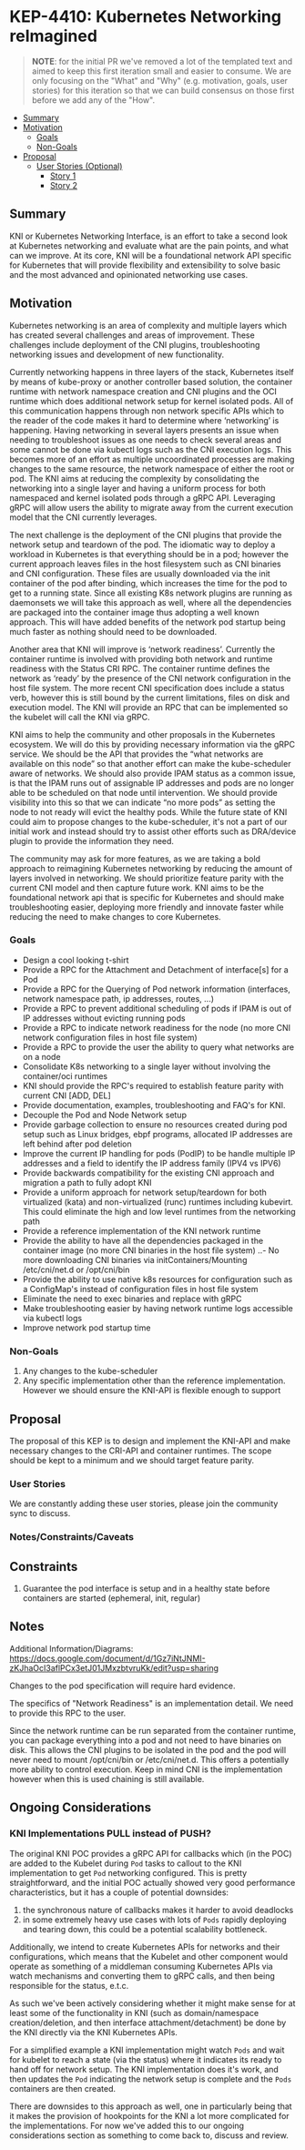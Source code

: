 # KEP-4410: Kubernetes Networking reImagined

> **NOTE**: for the initial PR we've removed a lot of the templated text and
> aimed to keep this first iteration small and easier to consume. We are only
> focusing on the "What" and "Why" (e.g. motivation, goals, user stories) for
> this iteration so that we can build consensus on those first before we add
> any of the "How".

<!-- toc -->
- [Summary](#summary)
- [Motivation](#motivation)
  - [Goals](#goals)
  - [Non-Goals](#non-goals)
- [Proposal](#proposal)
  - [User Stories (Optional)](#user-stories-optional)
    - [Story 1](#story-1)
    - [Story 2](#story-2)
<!-- /toc -->

## Summary

KNI or Kubernetes Networking Interface, is an effort to take a second look at Kubernetes networking and evaluate what are the pain points, and what can we improve. At its core, KNI will be a foundational network API specific for Kubernetes that will provide flexibility and extensibility to solve basic and the most advanced and opinionated networking use cases.  
 
## Motivation

Kubernetes networking is an area of complexity and multiple layers which has created several challenges and areas of improvement. These challenges include deployment of the CNI plugins, troubleshooting networking issues and development of new functionality. 

Currently networking happens in three layers of the stack, Kubernetes itself by means of kube-proxy or another controller based solution, the container runtime with network namespace creation and CNI plugins and the OCI runtime which does additional network setup for kernel isolated pods. All of this communication happens through non network specific APIs which to the reader of the code makes it hard to determine where ‘networking’ is happening. Having networking in several layers presents an issue when needing to troubleshoot issues as one needs to check several areas and some cannot be done via kubectl logs such as the CNI execution logs. This becomes more of an effort as multiple uncoordinated processes are making changes to the same resource, the network namespace of either the root or pod. The KNI aims at reducing the complexity by consolidating the networking into a single layer and having a uniform process for both namespaced and kernel isolated pods through a gRPC API. Leveraging gRPC will allow users the ability to migrate away from the current execution model that the CNI currently leverages.   

The next challenge is the deployment of the CNI plugins that provide the network setup and teardown of the pod. The idiomatic way to deploy a workload in Kubernetes is that everything should be in a pod; however the current approach leaves files in the host filesystem such as CNI binaries and CNI configuration. These files are usually downloaded via the init container of the pod after binding, which increases the time for the pod to get to a running state. Since all existing K8s network plugins are running as daemonsets we will take this approach as well, where all the dependencies are packaged into the container image thus adopting a well known approach. This will have added benefits of the network pod startup being much faster as nothing should need to be downloaded. 

Another area that KNI will improve is ‘network readiness’. Currently the container runtime is involved with providing both network and runtime readiness with the Status CRI RPC. The container runtime defines the network as ‘ready’ by the presence of the CNI network configuration in the host file system. The more recent CNI specification does include a status verb, however this is still bound by the current limitations, files on disk and execution model. The KNI will provide an RPC that can be implemented so the kubelet will call the KNI via gRPC. 

KNI aims to help the community and other proposals in the Kubernetes ecosystem. We will do this by providing necessary information via the gRPC service. We should be the API that provides the “what networks are available on this node” so that another effort can make the kube-scheduler aware of networks. We should also provide IPAM status as a common issue, is that the IPAM runs out of assignable IP addresses and pods are no longer able to be scheduled on that node until intervention. We should provide visibility into this so that we can indicate “no more pods” as setting the node to not ready will evict the healthy pods. While the future state of KNI could aim to propose changes to the kube-scheduler, it's not a part of our initial work and instead should try to assist other efforts such as DRA/device plugin to provide the information they need. 

The community may ask for more features, as we are taking a bold approach to reimagining Kubernetes networking by reducing the amount of layers involved in networking. We should prioritize feature parity with the current CNI model and then capture future work. KNI aims to be the foundational network api that is specific for Kubernetes and should make troubleshooting easier, deploying more friendly and innovate faster while reducing the need to make changes to core Kubernetes. 

### Goals

- Design a cool looking t-shirt
- Provide a RPC for the Attachment and Detachment of interface[s] for a Pod
- Provide a RPC for the Querying of Pod network information (interfaces, network namespace path, ip addresses, routes, ...)
- Provide a RPC to prevent additional scheduling of pods if IPAM is out of IP addresses without evicting running pods
- Provide a RPC to indicate network readiness for the node (no more CNI network configuration files in host file system)
- Provide a RPC to provide the user the ability to query what networks are on a node
- Consolidate K8s networking to a single layer without involving the container/oci runtimes
- KNI should provide the RPC's required to establish feature parity with current CNI [ADD, DEL]
- Provide documentation, examples, troubleshooting and FAQ's for KNI.
- Decouple the Pod and Node Network setup
- Provide garbage collection to ensure no resources created during pod setup such as Linux bridges, ebpf programs, 
allocated IP addresses are left behind after pod deletion
- Improve the current IP handling for pods (PodIP) to be handle multiple IP addresses and 
a field to identify the IP address family (IPV4 vs IPV6)
- Provide backwards compatibility for the existing CNI approach and migration a path to fully adopt KNI
- Provide a uniform approach for network setup/teardown for both virtualized (kata) and non-virtualized (runc) 
runtimes including kubevirt. This could eliminate the high and low level runtimes from the networking path
- Provide a reference implementation of the KNI network runtime
- Provide the ability to have all the dependencies packaged in the container image (no more CNI binaries in the host file system)
..- No more downloading CNI binaries via initContainers/Mounting /etc/cni/net.d or /opt/cni/bin
- Provide the ability to use native k8s resources for configuration such as a ConfigMap's instead of configuration files in host file system
- Eliminate the need to exec binaries and replace with gRPC
- Make troubleshooting easier by having network runtime logs accessible via kubectl logs
- Improve network pod startup time

### Non-Goals

1. Any changes to the kube-scheduler 
2. Any specific implementation other than the reference implementation. However we should ensure the KNI-API is flexible enough to support

## Proposal

The proposal of this KEP is to design and implement the KNI-API and make necessary changes to the CRI-API and container runtimes. The scope should be kept to a minimum and we should target feature parity. 

### User Stories

We are constantly adding these user stories, please join the community sync to discuss. 

### Notes/Constraints/Caveats

## Constraints

1. Guarantee the pod interface is setup and in a healthy state before containers are started (ephemeral, init, regular)

## Notes

Additional Information/Diagrams: https://docs.google.com/document/d/1Gz7iNtJNMI-zKJhaOcI3aflPCx3etJ01JMxzbtvruKk/edit?usp=sharing

Changes to the pod specification will require hard evidence. 

The specifics of "Network Readiness" is an implementation detail. We need to provide this RPC to the user. 

Since the network runtime can be run separated from the container runtime, you can package everything into a pod and not need to have binaries on disk. This allows the CNI plugins to be isolated in the pod and the pod will never need to mount /opt/cni/bin or /etc/cni/net.d. This offers a potentially more ability to control execution. Keep in mind CNI is the implementation however when this is used chaining is still available.

## Ongoing Considerations

### KNI Implementations PULL instead of PUSH?

The original KNI POC provides a gRPC API for callbacks which (in the POC) are
added to the Kubelet during `Pod` tasks to callout to the KNI implementation to
get `Pod` networking configured. This is pretty straightforward, and the
initial POC actually showed very good performance characteristics, but it has
a couple of potential downsides:

1. the synchronous nature of callbacks makes it harder to avoid deadlocks
2. in some extremely heavy use cases with lots of `Pods` rapidly deploying and
   tearing down, this could be a potential scalability bottleneck.

Additionally, we intend to create Kubernetes APIs for networks and their
configurations, which means that the Kubelet and other component would operate
as something of a middleman consuming Kubernetes APIs via watch mechanisms and
converting them to gRPC calls, and then being responsible for the status,
e.t.c.

As such we've been actively considering whether it might make sense for at
least some of the functionality in KNI (such as domain/namespace
creation/deletion, and then interface attachment/detachment) be done by the KNI
directly via the KNI Kubernetes APIs.

For a simplified example a KNI implementation might watch `Pods` and wait for
kubelet to reach a state (via the status) where it indicates its ready to hand
off for network setup. The KNI implementation does it's work, and then updates
the `Pod` indicating the network setup is complete and the `Pods` containers
are then created.

There are downsides to this approach as well, one in particularly being that it
makes the provision of hookpoints for the KNI a lot more complicated for the
implementations. For now we've added this to our ongoing considerations section
as something to come back to, discuss and review.

